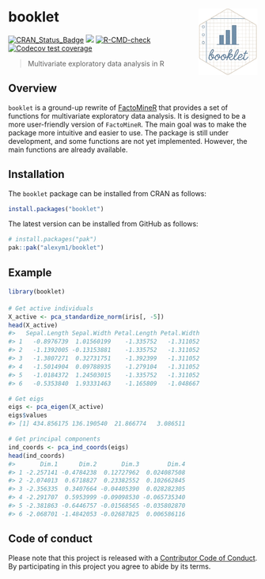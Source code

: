 
<!-- README.md is generated from README.Rmd. Please edit that file -->

# booklet <a href=#><img src='man/figures/sticker.png' align="right" width="120" /></a>

<!-- badges: start -->

[![CRAN_Status_Badge](https://www.r-pkg.org/badges/version/booklet)](https://cran.r-project.org/package=booklet)
![](https://img.shields.io/badge/github%20version-1.0.0-green.svg)
[![R-CMD-check](https://github.com/alexym1/booklet/actions/workflows/R-CMD-check.yaml/badge.svg)](https://github.com/alexym1/booklet/actions/workflows/R-CMD-check.yaml)
[![Codecov test
coverage](https://codecov.io/gh/alexym1/booklet/branch/master/graph/badge.svg)](https://app.codecov.io/gh/alexym1/booklet?branch=master)
<!-- badges: end -->

> Multivariate exploratory data analysis in R

## Overview

`booklet` is a ground-up rewrite of
[FactoMineR](https://github.com/husson/FactoMineR/tree/master) that
provides a set of functions for multivariate exploratory data analysis.
It is designed to be a more user-friendly version of `FactoMineR`. The
main goal was to make the package more intuitive and easier to use. The
package is still under development, and some functions are not yet
implemented. However, the main functions are already available.

## Installation

The `booklet` package can be installed from CRAN as follows:

``` r
install.packages("booklet")
```

The latest version can be installed from GitHub as follows:

``` r
# install.packages("pak")
pak::pak("alexym1/booklet")
```

## Example

``` r
library(booklet)

# Get active individuals
X_active <- pca_standardize_norm(iris[, -5])
head(X_active)
#>   Sepal.Length Sepal.Width Petal.Length Petal.Width
#> 1   -0.8976739  1.01560199    -1.335752   -1.311052
#> 2   -1.1392005 -0.13153881    -1.335752   -1.311052
#> 3   -1.3807271  0.32731751    -1.392399   -1.311052
#> 4   -1.5014904  0.09788935    -1.279104   -1.311052
#> 5   -1.0184372  1.24503015    -1.335752   -1.311052
#> 6   -0.5353840  1.93331463    -1.165809   -1.048667
```

``` r
# Get eigs
eigs <- pca_eigen(X_active)
eigs$values
#> [1] 434.856175 136.190540  21.866774   3.086511
```

``` r
# Get principal components
ind_coords <- pca_ind_coords(eigs)
head(ind_coords)
#>       Dim.1      Dim.2       Dim.3        Dim.4
#> 1 -2.257141 -0.4784238  0.12727962  0.024087508
#> 2 -2.074013  0.6718827  0.23382552  0.102662845
#> 3 -2.356335  0.3407664 -0.04405390  0.028282305
#> 4 -2.291707  0.5953999 -0.09098530 -0.065735340
#> 5 -2.381863 -0.6446757 -0.01568565 -0.035802870
#> 6 -2.068701 -1.4842053 -0.02687825  0.006586116
```

## Code of conduct

Please note that this project is released with a [Contributor Code of
Conduct](https://alexym1.github.io/booklet/CONTRIBUTING.html). By
participating in this project you agree to abide by its terms.

